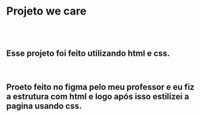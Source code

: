<h1> Projeto we care </h1>
<br>
<br>
<h2>Esse projeto foi feito utilizando html e css. </h2>
<br>
<h2> Proeto feito no figma pelo meu professor e eu fiz a estrutura com html e logo após isso estilizei a pagina usando css.</h2>
